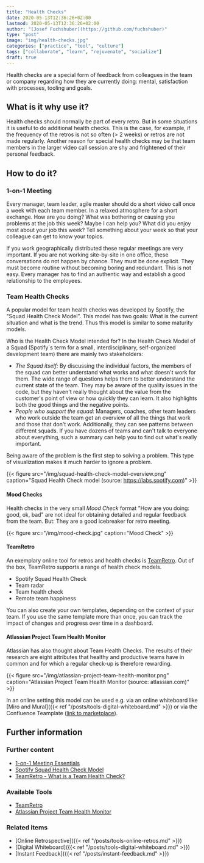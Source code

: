 ```yaml
---
title: "Health Checks"
date: 2020-05-13T12:36:26+02:00
lastmod: 2020-05-13T12:36:26+02:00
author: "[Josef Fuchshuber](https://github.com/fuchshuber)"
type: "post"
image: "img/health-checks.jpg"
categories: ["practice", "tool", "culture"]
tags: ["collaborate", "learn", "rejuvenate", "socialize"]
draft: true
---
```


Health checks are a special form of feedback from colleagues in the team or company regarding how they are currently doing: mental, satisfaction with processes, tooling and goals.

<!--more-->

## What is it why use it?

Health checks should normally be part of every retro. But in some situations it is useful to do additional health checks. This is the case, for example, if the frequency of the retros is not so often (> 2 weeks) or retros are not made regularly. Another reason for special health checks may be that team members in the larger video call session are shy and frightened of their personal feedback.  

## How to do it?

### 1-on-1 Meeting

Every manager, team leader, agile master should do a short video call once a week with each team member. In a relaxed atmosphere for a short exchange. How are you doing? What was bothering or causing you problems at the job this week? Maybe I can help you? What did you enjoy most about your job this week? Tell something about your week so that your colleague can get to know your topics.

If you work geographically distributed these regular meetings are very important. If you are not working site-by-site in one office, these conversations do not happen by chance. They must be done explicit. They must become routine without becoming boring and redundant. This is not easy. Every manager has to find an authentic way and establish a good relationship to the employees.

### Team Health Checks

A popular model for team health checks was developed by Spotify, the "Squad Health Check Model". This model has two goals: What is the current situation and what is the trend. Thus this model is similar to some maturity models.

Who is the Health Check Model intended for? In the Health Check Model of a Squad (Spotify`s term for a small, interdisciplinary, self-organized development team) there are mainly two stakeholders:

* *The Squad itself:* By discussing the individual factors, the members of the squad can better understand what works and what doesn't work for them. The wide range of questions helps them to better understand the current state of the team. They may be aware of the quality issues in the code, but they haven't really thought about the value from the customer's point of view or how quickly they can learn. It also highlights both the good things and the negative points.
* *People who support the squad:* Managers, coaches, other team leaders who work outside the team get an overview of all the things that work and those that don't work. Additionally, they can see patterns between different squads. If you have dozens of teams and can't talk to everyone about everything, such a summary can help you to find out what's really important.

Being aware of the problem is the first step to solving a problem. This type of visualization makes it much harder to ignore a problem.

{{< figure src="/img/squad-health-check-model-overview.png" caption="Squad Health Check model (source: https://labs.spotify.com)" >}}

#### Mood Checks

Health checks in the very small *Mood Check* format "How are you doing: good, ok, bad" are not ideal for obtaining detailed and regular feedback from the team. But: They are a good icebreaker for retro meeting.

{{< figure src="/img/mood-check.jpg" caption="Mood Check" >}}

#### TeamRetro

An exemplary online tool for retros and health checks is [TeamRetro](https://www.teamretro.com/health-checks/). Out of the box, TeamRetro supports a range of health check models.

* Spotify Squad Health Check
* Team radar
* Team health check
* Remote team happiness

You can also create your own templates, depending on the context of your team. If you use the same template more than once, you can track the impact of changes and progress over time in a dashboard.

#### Atlassian Project Team Health Monitor

Atlassian has also thought about Team Health Checks. The results of their research are eight attributes that healthy and productive teams have in common and for which a regular check-up is therefore rewarding.

{{< figure src="/img/atlassian-project-team-health-monitor.png" caption="Atlassian Project Team Health Monitor (source: atlassian.com)" >}}

In an online setting this model can be used e.g. via an online whiteboard like [Miro and Mural]({{< ref "/posts/tools-digital-whiteboard.md" >}}) or via the Confluence Teamplate ([link to marketplace](https://marketplace.atlassian.com/apps/1216029/leadership-team-health-monitor?hosting=cloud&tab=overview)).

## Further information

### Further content

* [1-on-1 Meeting Essentials](https://www.small-improvements.com/1-on-1-meeting-essentials/)
* [Spotify Squad Health Check Model](https://labs.spotify.com/2014/09/16/squad-health-check-model/)
* [TeamRetro - What is a Team Health Check?](https://www.teamretro.com/health-checks/team-health-check/)

### Available Tools

* [TeamRetro](https://www.teamretro.com/health-checks/)
* [Atlassian Project Team Health Monitor](https://www.atlassian.com/de/team-playbook/health-monitor/project-teams)

### Related items

* [Online Retrospective]({{< ref "/posts/tools-online-retros.md" >}})
* [Digital Whiteboard]({{< ref "/posts/tools-digital-whiteboard.md" >}})
* [Instant Feedback]({{< ref "/posts/instant-feedback.md" >}})
